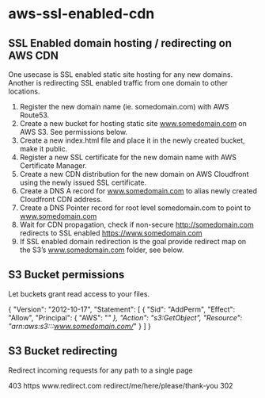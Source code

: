 # aws-ssl-enabled-cdn
SSL Enabled domain hosting / redirecting on AWS CDN
---------------------------------------------------

One usecase is SSL enabled static site hosting for any new domains.
Another is redirecting SSL enabled traffic from one domain to other locations.

1. Register the new domain name (ie. somedomain.com) with AWS Route53.
2. Create a new bucket for hosting static site www.somedomain.com on AWS S3. See permissions below.
3. Create a new index.html file and place it in the newly created bucket, make it public.
4. Register a new SSL certificate for the new domain name with AWS Certificate Manager.
5. Create a new CDN distribution for the new domain on AWS Cloudfront using the newly issued SSL certificate.
6. Create a DNS A record for www.somedomain.com to alias newly created Cloudfront CDN address.
7. Create a DNS Pointer record for root level somedomain.com to point to www.somedomain.com
8. Wait for CDN propagation, check if non-secure http://somedomain.com redirects to SSL enabled https://www.somedomain.com
9. If SSL enabled domain redirection is the goal provide redirect map on the S3’s www.somedomain.com folder, see below.


S3 Bucket permissions
---------------------
Let buckets grant read access to your files.

{
    "Version": "2012-10-17",
    "Statement": [
        {
            "Sid": "AddPerm",
            "Effect": "Allow",
            "Principal": {
                "AWS": "*"
            },
            "Action": "s3:GetObject",
            "Resource": "arn:aws:s3:::www.somedomain.com/*"
        }
    ]
}

S3 Bucket redirecting
---------------------
Redirect incoming requests for any path to a single page

<RoutingRules>
  <RoutingRule>
    <Condition>
      <HttpErrorCodeReturnedEquals>403</HttpErrorCodeReturnedEquals >
    </Condition>
    <Redirect>
      <Protocol>https</Protocol>
      <HostName>www.redirect.com</HostName>
      <ReplaceKeyWith>redirect/me/here/please/thank-you</ReplaceKeyWith>
      <HttpRedirectCode>302</HttpRedirectCode>
    </Redirect>
  </RoutingRule>
</RoutingRules>


